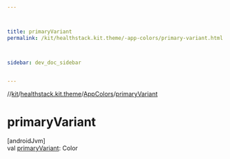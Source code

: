 ```yaml
---



title: primaryVariant
permalink: /kit/healthstack.kit.theme/-app-colors/primary-variant.html



sidebar: dev_doc_sidebar


---
```




//[kit](/kit.html)/[healthstack.kit.theme](../index.html)/[AppColors](index.html)/[primaryVariant](primary-variant.html)



# primaryVariant



[androidJvm]\
val [primaryVariant](primary-variant.html): Color






